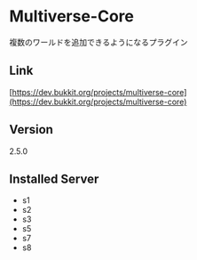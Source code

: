 # Multiverse-Core
複数のワールドを追加できるようになるプラグイン

## Link
[https://dev.bukkit.org/projects/multiverse-core](https://dev.bukkit.org/projects/multiverse-core)

## Version
2.5.0

## Installed Server
- s1
- s2
- s3
- s5
- s7
- s8
